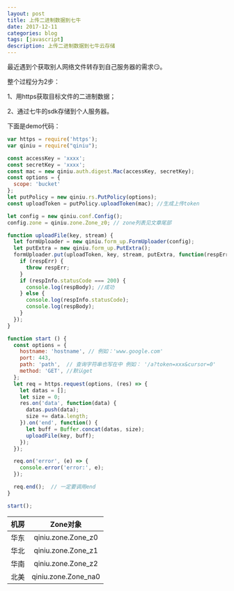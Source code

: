 ```yaml
---
layout: post
title: 上传二进制数据到七牛
date: 2017-12-11
categories: blog
tags: [javascript]
description: 上传二进制数据到七牛云存储
---
```


最近遇到个获取别人网络文件转存到自己服务器的需求:smirk:。

整个过程分为2步：

1、用https获取目标文件的二进制数据；

2、通过七牛的sdk存储到个人服务器。

下面是demo代码：
```javascript
var https = require('https');
var qiniu = require("qiniu");

const accessKey = 'xxxx';
const secretKey = 'xxxx';
const mac = new qiniu.auth.digest.Mac(accessKey, secretKey);
const options = {
  scope: 'bucket'
};
let putPolicy = new qiniu.rs.PutPolicy(options);
const uploadToken = putPolicy.uploadToken(mac); //生成上传token

let config = new qiniu.conf.Config();
config.zone = qiniu.zone.Zone_z0; // zone列表见文章尾部

function uploadFile(key, stream) {
  let formUploader = new qiniu.form_up.FormUploader(config);
  let putExtra = new qiniu.form_up.PutExtra();
  formUploader.put(uploadToken, key, stream, putExtra, function(respErr, respBody, respInfo) {
    if (respErr) {
      throw respErr;
    }
    if (respInfo.statusCode === 200) {
      console.log(respBody); //成功
    } else {
      console.log(respInfo.statusCode);
      console.log(respBody);
    }
  });
}

function start () {
  const options = {
    hostname: 'hostname', // 例如：'www.google.com'
    port: 443,
    path: 'path',  // 查询字符串也写在中 例如： '/a?token=xxx&cursor=0'
    method: 'GET', //默认get
  };
  let req = https.request(options, (res) => {
    let datas = [];
    let size = 0;
    res.on('data', function(data) {
      datas.push(data);
      size += data.length;
    }).on('end', function() {
      let buff = Buffer.concat(datas, size);
      uploadFile(key, buff);
    });
  });

  req.on('error', (e) => {
    console.error('error:', e);
  });

  req.end();  // 一定要调用end
}

start();

```

| 机房 | Zone对象             |
| ---- |:--------------------:|
| 华东 | qiniu.zone.Zone_z0   |
| 华北 | qiniu.zone.Zone_z1   |
| 华南 | qiniu.zone.Zone_z2   |
| 北美 | qiniu.zone.Zone_na0  |

